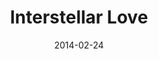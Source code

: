 ---
discogs_id: 12418437
discogs_master_id: 1411251
title: Interstellar Love
artists: ['t e l e p a t h テレパシー能力者', 'Vincent Remember']
date: 2014-02-24
genre: ['Electronic']
image: Interstellar Love-12418437.jpg
label: Dream Catalogue
country: UK
styles: ['Vaporwave', 'Slushwave']
video: https://www.youtube.com/watch?v=WtsMzZgju9I
---